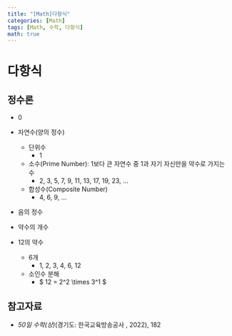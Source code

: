 ```yaml
---
title: "[Math]다항식"
categories: [Math]
tags: [Math, 수학, 다항식]
math: true
---
```


# 다항식

## 정수론

- 0
- 자연수(양의 정수)
  + 단위수
    * 1
  + 소수(Prime Number): 1보다 큰 자연수 중 1과 자기 자신만을 약수로 가지는 수
    * 2, 3, 5, 7, 9, 11, 13, 17, 19, 23, ...
  + 합성수(Composite Number)
    * 4, 6, 9, ...
- 음의 정수

- 약수의 개수

- 12의 약수
  + 6개
    * 1, 2, 3, 4, 6, 12
  + 소인수 분해
    * $ 12 = 2^2 \times 3^1 $

## 참고자료

- *50일 수학(상)*(경기도: 한국교육방송공사 , 2022), 182